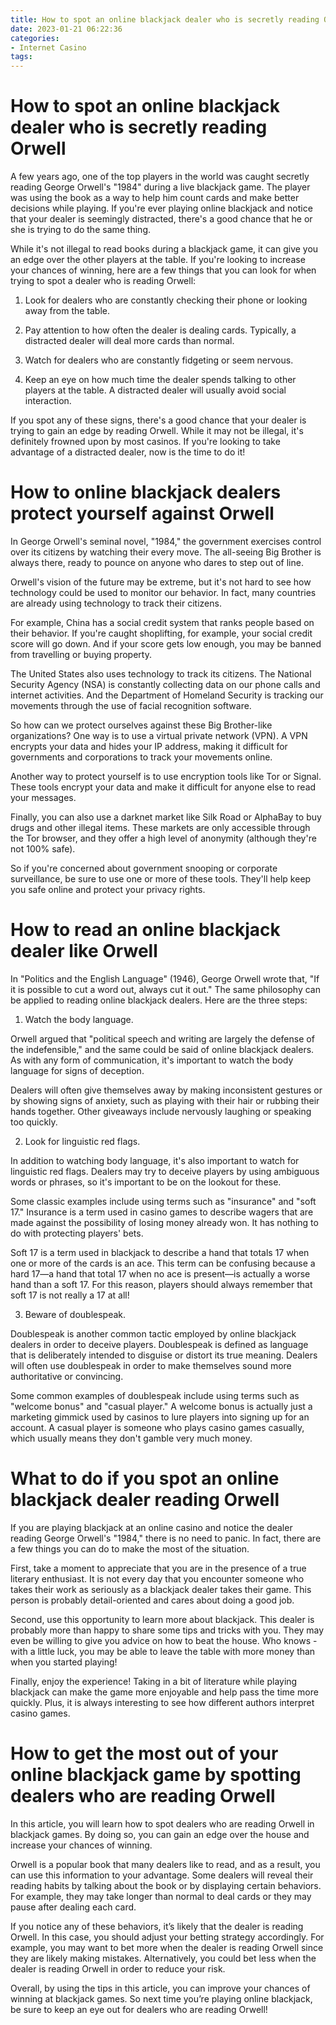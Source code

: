 ```yaml
---
title: How to spot an online blackjack dealer who is secretly reading Orwell
date: 2023-01-21 06:22:36
categories:
- Internet Casino
tags:
---
```



#  How to spot an online blackjack dealer who is secretly reading Orwell

A few years ago, one of the top players in the world was caught secretly reading George Orwell's "1984" during a live blackjack game. The player was using the book as a way to help him count cards and make better decisions while playing. If you're ever playing online blackjack and notice that your dealer is seemingly distracted, there's a good chance that he or she is trying to do the same thing.

While it's not illegal to read books during a blackjack game, it can give you an edge over the other players at the table. If you're looking to increase your chances of winning, here are a few things that you can look for when trying to spot a dealer who is reading Orwell:

1) Look for dealers who are constantly checking their phone or looking away from the table.

2) Pay attention to how often the dealer is dealing cards. Typically, a distracted dealer will deal more cards than normal.

3) Watch for dealers who are constantly fidgeting or seem nervous.

4) Keep an eye on how much time the dealer spends talking to other players at the table. A distracted dealer will usually avoid social interaction.

If you spot any of these signs, there's a good chance that your dealer is trying to gain an edge by reading Orwell. While it may not be illegal, it's definitely frowned upon by most casinos. If you're looking to take advantage of a distracted dealer, now is the time to do it!

#  How to online blackjack dealers protect yourself against Orwell

In George Orwell's seminal novel, "1984," the government exercises control over its citizens by watching their every move. The all-seeing Big Brother is always there, ready to pounce on anyone who dares to step out of line.

Orwell's vision of the future may be extreme, but it's not hard to see how technology could be used to monitor our behavior. In fact, many countries are already using technology to track their citizens.

For example, China has a social credit system that ranks people based on their behavior. If you're caught shoplifting, for example, your social credit score will go down. And if your score gets low enough, you may be banned from travelling or buying property.

The United States also uses technology to track its citizens. The National Security Agency (NSA) is constantly collecting data on our phone calls and internet activities. And the Department of Homeland Security is tracking our movements through the use of facial recognition software.

So how can we protect ourselves against these Big Brother-like organizations? One way is to use a virtual private network (VPN). A VPN encrypts your data and hides your IP address, making it difficult for governments and corporations to track your movements online.

Another way to protect yourself is to use encryption tools like Tor or Signal. These tools encrypt your data and make it difficult for anyone else to read your messages.

Finally, you can also use a darknet market like Silk Road or AlphaBay to buy drugs and other illegal items. These markets are only accessible through the Tor browser, and they offer a high level of anonymity (although they're not 100% safe).

So if you're concerned about government snooping or corporate surveillance, be sure to use one or more of these tools. They'll help keep you safe online and protect your privacy rights.

#  How to read an online blackjack dealer like Orwell

In "Politics and the English Language" (1946), George Orwell wrote that, "If it is possible to cut a word out, always cut it out." The same philosophy can be applied to reading online blackjack dealers. Here are the three steps:

1. Watch the body language.

Orwell argued that "political speech and writing are largely the defense of the indefensible," and the same could be said of online blackjack dealers. As with any form of communication, it's important to watch the body language for signs of deception.

Dealers will often give themselves away by making inconsistent gestures or by showing signs of anxiety, such as playing with their hair or rubbing their hands together. Other giveaways include nervously laughing or speaking too quickly.

2. Look for linguistic red flags.

In addition to watching body language, it's also important to watch for linguistic red flags. Dealers may try to deceive players by using ambiguous words or phrases, so it's important to be on the lookout for these.

Some classic examples include using terms such as "insurance" and "soft 17." Insurance is a term used in casino games to describe wagers that are made against the possibility of losing money already won. It has nothing to do with protecting players' bets.

Soft 17 is a term used in blackjack to describe a hand that totals 17 when one or more of the cards is an ace. This term can be confusing because a hard 17—a hand that total 17 when no ace is present—is actually a worse hand than a soft 17. For this reason, players should always remember that soft 17 is not really a 17 at all!

3. Beware of doublespeak.

Doublespeak is another common tactic employed by online blackjack dealers in order to deceive players. Doublespeak is defined as language that is deliberately intended to disguise or distort its true meaning. Dealers will often use doublespeak in order to make themselves sound more authoritative or convincing.

Some common examples of doublespeak include using terms such as "welcome bonus" and "casual player." A welcome bonus is actually just a marketing gimmick used by casinos to lure players into signing up for an account. A casual player is someone who plays casino games casually, which usually means they don't gamble very much money.

#  What to do if you spot an online blackjack dealer reading Orwell

If you are playing blackjack at an online casino and notice the dealer reading George Orwell's "1984," there is no need to panic. In fact, there are a few things you can do to make the most of the situation.

First, take a moment to appreciate that you are in the presence of a true literary enthusiast. It is not every day that you encounter someone who takes their work as seriously as a blackjack dealer takes their game. This person is probably detail-oriented and cares about doing a good job.

Second, use this opportunity to learn more about blackjack. This dealer is probably more than happy to share some tips and tricks with you. They may even be willing to give you advice on how to beat the house. Who knows - with a little luck, you may be able to leave the table with more money than when you started playing!

Finally, enjoy the experience! Taking in a bit of literature while playing blackjack can make the game more enjoyable and help pass the time more quickly. Plus, it is always interesting to see how different authors interpret casino games.

#  How to get the most out of your online blackjack game by spotting dealers who are reading Orwell

In this article, you will learn how to spot dealers who are reading Orwell in blackjack games. By doing so, you can gain an edge over the house and increase your chances of winning.

Orwell is a popular book that many dealers like to read, and as a result, you can use this information to your advantage. Some dealers will reveal their reading habits by talking about the book or by displaying certain behaviors. For example, they may take longer than normal to deal cards or they may pause after dealing each card.

If you notice any of these behaviors, it’s likely that the dealer is reading Orwell. In this case, you should adjust your betting strategy accordingly. For example, you may want to bet more when the dealer is reading Orwell since they are likely making mistakes. Alternatively, you could bet less when the dealer is reading Orwell in order to reduce your risk.

Overall, by using the tips in this article, you can improve your chances of winning at blackjack games. So next time you’re playing online blackjack, be sure to keep an eye out for dealers who are reading Orwell!